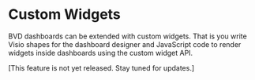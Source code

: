# Custom Widgets
BVD dashboards can be extended with custom widgets. That is you write Visio shapes for the dashboard designer and JavaScript code to render widgets inside dashboards using the custom widget API.

[This feature is not yet released. Stay tuned for updates.]
